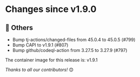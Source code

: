 <!-- markdownlint-disable no-inline-html line-length -->
# Changes since v1.9.0

## :seedling: Others

- Bump tj-actions/changed-files from 45.0.4 to 45.0.5 (#799)
- Bump CAPI to v1.9.1 (#807)
- Bump github/codeql-action from 3.27.5 to 3.27.9 (#797)

The container image for this release is: v1.9.1

_Thanks to all our contributors!_ 😊
